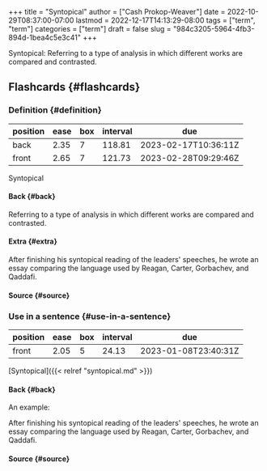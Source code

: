 +++
title = "Syntopical"
author = ["Cash Prokop-Weaver"]
date = 2022-10-29T08:37:00-07:00
lastmod = 2022-12-17T14:13:29-08:00
tags = ["term", "term"]
categories = ["term"]
draft = false
slug = "984c3205-5964-4fb3-894d-1bea4c5e3c41"
+++

Syntopical: Referring to a type of analysis in which different works are compared and contrasted.


## Flashcards {#flashcards}


### Definition {#definition}

| position | ease | box | interval | due                  |
|----------|------|-----|----------|----------------------|
| back     | 2.35 | 7   | 118.81   | 2023-02-17T10:36:11Z |
| front    | 2.65 | 7   | 121.73   | 2023-02-28T09:29:46Z |

Syntopical


#### Back {#back}

Referring to a type of analysis in which different works are compared and contrasted.


#### Extra {#extra}

After finishing his syntopical reading of the leaders' speeches, he wrote an essay comparing the language used by Reagan, Carter, Gorbachev, and Qaddafi.


#### Source {#source}


### Use in a sentence {#use-in-a-sentence}

| position | ease | box | interval | due                  |
|----------|------|-----|----------|----------------------|
| front    | 2.05 | 5   | 24.13    | 2023-01-08T23:40:31Z |

[Syntopical]({{< relref "syntopical.md" >}})


#### Back {#back}

An example:

After finishing his syntopical reading of the leaders' speeches, he wrote an essay comparing the language used by Reagan, Carter, Gorbachev, and Qaddafi.


#### Source {#source}
